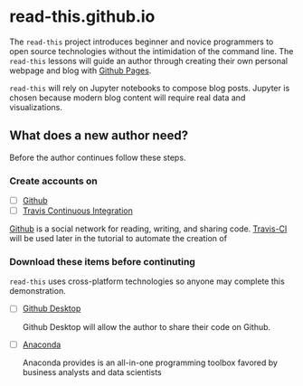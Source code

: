 # read-this.github.io

The `read-this` project introduces beginner and novice programmers to open source technologies without the intimidation of the command line.  The `read-this` lessons will guide an author through creating their own personal webpage and blog with [Github Pages](https://pages.github.com/).

`read-this` will rely on Jupyter notebooks to compose blog posts.  Jupyter is chosen because modern blog content will require real data and visualizations.

## What does a new author need?

Before the author continues follow these steps.

### Create accounts on

- [ ] [Github](https://github.com)
- [ ] [Travis Continuous Integration](https://travis-ci.org)

[Github](https://github.com) is a social network for reading, writing, and sharing code.  [Travis-CI](https://travis-ci.org) will be used later in the tutorial to automate the creation of

### Download these items before continuting

`read-this` uses cross-platform technologies so anyone may complete this demonstration.

- [ ] [Github Desktop](https://desktop.github.com)

  Github Desktop will allow the author to share their code on Github.

- [ ] [Anaconda](https://www.anaconda.com/download/)

  Anaconda provides is an all-in-one programming toolbox favored by business analysts and data scientists
